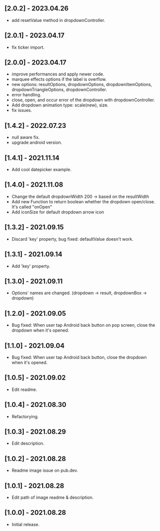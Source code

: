 ## [2.0.2] - 2023.04.26

- add resetValue method in dropdownController.

## [2.0.1] - 2023.04.17

- fix ticker import.

## [2.0.0] - 2023.04.17

- improve performances and apply newer code.
- marquee effects options if the label is overflow.
- new options: resultOptions, dropdownOptions, dropdownItemOptions, dropdownTriangleOptions, dropdownController.
- error handling.
- close, open, and occur error of the dropdown with dropdownController.
- Add dropdown animation type: scale(new), size.
- fix issues.

## [1.4.2] - 2022.07.23

- null aware fix.
- upgrade android version.

## [1.4.1] - 2021.11.14

- Add cool datepicker example.

## [1.4.0] - 2021.11.08

- Change the default dropdownWidth 200 -> based on the resultWidth
- Add new Function to return boolean whether the dropdown open/close. It's called "onOpen"
- Add iconSize for default dropdown arrow icon

## [1.3.2] - 2021.09.15

- Discard 'key' property, bug fixed: defaultValue doesn't work.

## [1.3.1] - 2021.09.14

- Add 'key' property.

## [1.3.0] - 2021.09.11

- Options' names are changed. (dropdown -> result, dropdownBox -> dropdown)

## [1.2.0] - 2021.09.05

- Bug fixed: When user tap Android back button on pop screen, close the dropdown when it's opened.

## [1.1.0] - 2021.09.04

- Bug fixed: When user tap Android back button, close the dropdown when it's opened.

## [1.0.5] - 2021.09.02

- Edit readme.

## [1.0.4] - 2021.08.30

- Refactorying.

## [1.0.3] - 2021.08.29

- Edit description.

## [1.0.2] - 2021.08.28

- Readme image issue on pub.dev.

## [1.0.1] - 2021.08.28

- Edit path of image readme & description.

## [1.0.0] - 2021.08.28

- Initial release.
